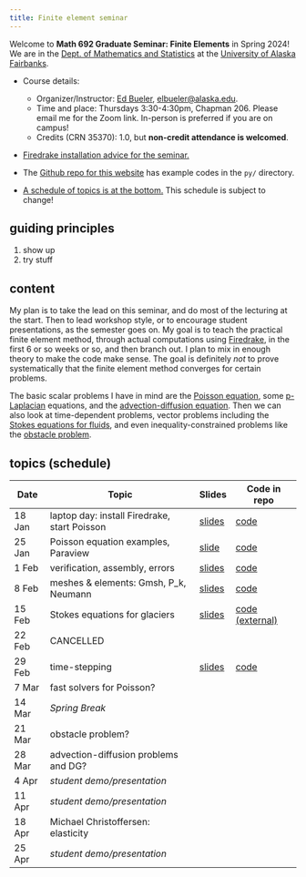 ```yaml
---
title: Finite element seminar
---
```


Welcome to **Math 692 Graduate Seminar: Finite Elements** in Spring 2024!  We are in the [Dept. of Mathematics and Statistics](http://www.uaf.edu/dms/) at the [University of Alaska Fairbanks](http://www.uaf.edu/).

* Course details:
  * Organizer/Instructor: [Ed Bueler](http://bueler.github.io/), [elbueler@alaska.edu](mailto:elbueler@alaska.edu).
  * Time and place: Thursdays 3:30-4:30pm, Chapman 206.  Please email me for the Zoom link.  In-person is preferred if you are on campus!
  * Credits (CRN 35370): 1.0, but **non-credit attendance is welcomed**.

* [Firedrake installation advice for the seminar.](installation)

* The [Github repo for this website](https://github.com/bueler/fe-seminar) has example codes in the `py/` directory.

* [A schedule of topics is at the bottom.](#schedule)  This schedule is subject to change!

## guiding principles

1. show up
2. try stuff

## content

My plan is to take the lead on this seminar, and do most of the lecturing at the start.  Then to lead workshop style, or to encourage student presentations, as the semester goes on.  My goal is to teach the practical finite element method, through actual computations using [Firedrake](https://www.firedrakeproject.org/), in the first 6 or so weeks or so, and then branch out.  I plan to mix in enough theory to make the code make sense.  The goal is definitely _not_ to prove systematically that the finite element method converges for certain problems.

The basic scalar problems I have in mind are the [Poisson equation](https://en.wikipedia.org/wiki/Poisson%27s_equation), some [p-Laplacian](https://en.wikipedia.org/wiki/P-Laplacian) equations, and the [advection-diffusion equation](https://en.wikipedia.org/wiki/Convection%E2%80%93diffusion_equation).  Then we can also look at time-dependent problems, vector problems including the [Stokes equations for fluids](https://en.wikipedia.org/wiki/Stokes_flow), and even inequality-constrained problems like the [obstacle problem](https://en.wikipedia.org/wiki/Obstacle_problem).

## <a id="schedule"></a> topics (schedule)

| Date   | Topic | Slides | Code in repo |
|--------|-------|--------|--------------|
| 18 Jan | laptop day: install Firedrake, start Poisson | [slides](slides/18jan.pdf) | [code](https://github.com/bueler/fe-seminar/tree/main/py/)
| 25 Jan | Poisson equation examples, Paraview | [slide](py/25jan/poisson.pdf) | [code](https://github.com/bueler/fe-seminar/tree/main/py/25jan)
|  1 Feb | verification, assembly, errors | [slides](slides/1feb.pdf) | [code](https://github.com/bueler/fe-seminar/tree/main/py/1feb)
|  8 Feb | meshes & elements: Gmsh, P_k, Neumann | [slides](slides/8feb.pdf) | [code](https://github.com/bueler/fe-seminar/tree/main/py/8feb)
| 15 Feb | Stokes equations for glaciers | [slides](https://github.com/bueler/stokes-ice-tutorial/blob/main/slides.pdf) | [code (external)](https://github.com/bueler/stokes-ice-tutorial)
| 22 Feb | CANCELLED |
| 29 Feb | time-stepping | [slides](slides/29feb.pdf) | [code](https://github.com/bueler/fe-seminar/tree/main/py/29feb)
|  7 Mar | fast solvers for Poisson? |
| 14 Mar | _Spring Break_ |
| 21 Mar | obstacle problem? |
| 28 Mar | advection-diffusion problems and DG? |
|  4 Apr | _student demo/presentation_ |
| 11 Apr | _student demo/presentation_ |
| 18 Apr | Michael Christoffersen: elasticity |
| 25 Apr | _student demo/presentation_ |
